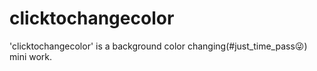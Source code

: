 # clicktochangecolor
'clicktochangecolor' is  a background color changing(#just_time_pass😜) mini work.
